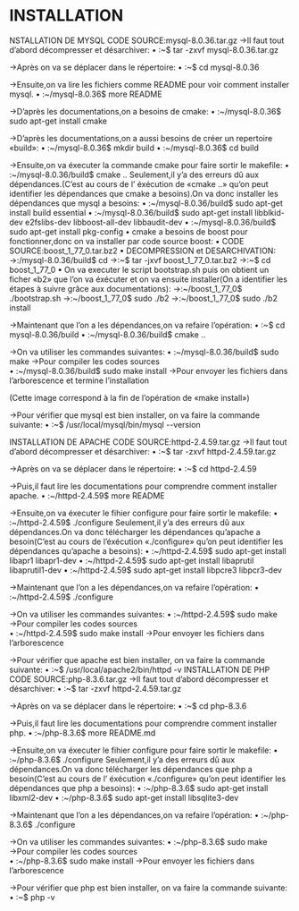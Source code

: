 # INSTALLATION
NSTALLATION DE MYSQL
CODE SOURCE:mysql-8.0.36.tar.gz
→Il faut tout d’abord décompresser et désarchiver:
    • :~$ tar -zxvf mysql-8.0.36.tar.gz

→Après on va se déplacer dans le répertoire:
    • :~$ cd  mysql-8.0.36

→Ensuite,on va lire les fichiers comme README pour voir comment installer mysql.
    • :~/mysql-8.0.36$ more README


→D’après les documentations,on a besoins de cmake:
    • :~/mysql-8.0.36$ sudo apt-get install cmake

→D’après les documentations,on a aussi besoins de créer un repertoire «build»:
    • :~/mysql-8.0.36$ mkdir build
    • :~/mysql-8.0.36$ cd build

→Ensuite,on va éxecuter la commande cmake pour faire sortir le makefile:
    • :~/mysql-8.0.36/build$ cmake ..
Seulement,il y’a des erreurs dû aux dépendances.(C’est au cours de l’ éxécution de «cmake ..» qu’on peut identifier les dépendances que cmake a besoins).On va donc installer les dépendances que mysql a besoins:
    • :~/mysql-8.0.36/build$ sudo apt-get install build essential
    • :~/mysql-8.0.36/build$ sudo apt-get install libblkid-dev e2fslibs-dev libboost-all-dev libbaudit-dev
    • :~/mysql-8.0.36/build$ sudo apt-get install pkg-config
    • cmake a besoins de boost pour fonctionner,donc on va installer par code source boost:
            ▪ CODE SOURCE:boost_1_77_0.tar.bz2
            ▪ DECOMPRESSION et DESARCHIVATION:
                  →:/mysql-8.0.36/build$ cd
                  →:~$ tar -jxvf boost_1_77_0.tar.bz2 
                  →:~$ cd boost_1_77_0
            ▪ On va executer le script bootstrap.sh puis on obtient un ficher «b2» que l’on va éxécuter et on va ensuite installer(On a identifier les étapes à suivre grâce aux documentations):
                  →:~/boost_1_77_0$ ./bootstrap.sh
                  →:~/boost_1_77_0$ sudo ./b2
                  →:~/boost_1_77_0$ sudo ./b2 install  
      
→Maintenant que l’on a les dépendances,on va refaire l’opération:
    • :~$ cd  mysql-8.0.36/build
    • :~/mysql-8.0.36/build$ cmake ..

→On va utiliser les commandes suivantes:
    • :~/mysql-8.0.36/build$ sudo make →Pour compiler les codes sources  
    • :~/mysql-8.0.36/build$ sudo make install →Pour envoyer les fichiers dans l’arborescence et termine l’installation

(Cette image correspond à la fin de l’opération de «make install»)

→Pour vérifier que mysql est bien installer, on va faire la commande suivante:
    • :~$ /usr/local/mysql/bin/mysql --version



INSTALLATION DE APACHE
CODE SOURCE:httpd-2.4.59.tar.gz
→Il faut tout d’abord décompresser et désarchiver:
    • :~$ tar -zxvf httpd-2.4.59.tar.gz

→Après on va se déplacer dans le répertoire:
    • :~$ cd httpd-2.4.59

→Puis,il faut lire les documentations pour comprendre comment installer apache.
    • :~/httpd-2.4.59$ more README

→Ensuite,on va éxecuter le fihier configure pour faire sortir le makefile:
    • :~/httpd-2.4.59$ ./configure
Seulement,il y’a des erreurs dû aux dépendances.On va donc télécharger les dépendances qu’apache a besoin(C’est au cours de l’éxécution «./configure» qu’on peut identifier les dépendances qu’apache a besoins):
    • :~/httpd-2.4.59$ sudo apt-get install libapr1 libapr1-dev
    • :~/httpd-2.4.59$ sudo apt-get install libaprutil libaprutil1-dev
    • :~/httpd-2.4.59$ sudo apt-get install libpcre3 libpcr3-dev 

→Maintenant que l’on a les dépendances,on va refaire l’opération:
    • :~/httpd-2.4.59$ ./configure

→On va utiliser les commandes suivantes:
    • :~/httpd-2.4.59$ sudo make →Pour compiler les codes sources  
    • :~/httpd-2.4.59$ sudo make install →Pour envoyer les fichiers dans l’arborescence


→Pour vérifier que apache est bien installer, on va faire la commande suivante:
    • :~$ /usr/local/apache2/bin/httpd -v
INSTALLATION DE PHP
CODE SOURCE:php-8.3.6.tar.gz
→Il faut tout d’abord décompresser et désarchiver:
    • :~$ tar -zxvf httpd-2.4.59.tar.gz

→Après on va se déplacer dans le répertoire:
    • :~$ cd php-8.3.6

→Puis,il faut lire les documentations pour comprendre comment installer php.
    • :~/php-8.3.6$ more README.md

→Ensuite,on va éxecuter le fihier configure pour faire sortir le makefile:
    • :~/php-8.3.6$ ./configure
Seulement,il y’a des erreurs dû aux dépendances.On va donc télécharger les dépendances que php a besoin(C’est au cours de l’ éxécution «./configure» qu’on peut identifier les dépendances que php a besoins):
    • :~/php-8.3.6$ sudo apt-get install libxml2-dev
    • :~/php-8.3.6$ sudo apt-get install libsqlite3-dev 

→Maintenant que l’on a les dépendances,on va refaire l’opération:
    • :~/php-8.3.6$ ./configure

→On va utiliser les commandes suivantes:
    • :~/php-8.3.6$ sudo make →Pour compiler les codes sources  
    • :~/php-8.3.6$ sudo make install →Pour envoyer les fichiers dans l’arborescence
      
→Pour vérifier que php est bien installer, on va faire la commande suivante:
    • :~$ php -v
      
